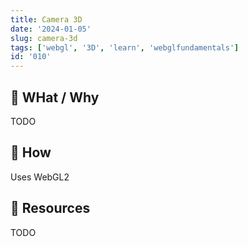 ```yaml
---
title: Camera 3D
date: '2024-01-05'
slug: camera-3d
tags: ['webgl', '3D', 'learn', 'webglfundamentals']
id: '010'
---
```


## 🚧 WHat / Why

TODO

## 🚧 How

Uses WebGL2

## 🚧 Resources

TODO
